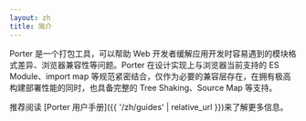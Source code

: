 ```yaml
---
layout: zh
title: 简介
---
```


Porter 是一个打包工具，可以帮助 Web 开发者缓解应用开发时容易遇到的模块格式差异、浏览器兼容性等问题。Porter 在设计实现上与浏览器当前支持的 ES Module、import map 等规范紧密结合，仅作为必要的兼容层存在，在拥有极高构建部署性能的同时，也具备完整的 Tree Shaking、Source Map 等支持。

推荐阅读 [Porter 用户手册]({{ '/zh/guides' | relative_url }})来了解更多信息。

